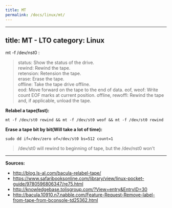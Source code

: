 ```yaml
---
title: MT
permalink: /docs/linux/mt/
---
```

---
title: MT - LTO
category: Linux
---

mt -f /dev/nst0 <command>:
>status: Show the status of the drive.  
>rewind: Rewind the tape.  
>retension: Retension the tape.  
>erase: Erase the tape.  
>offline: Take the tape drive offline.  
>eod: Move forward on the tape to the end of data.
>eof, weof:	Write count EOF marks at current position.
>offline, rewoffl: Rewind the tape and, if applicable, unload the tape.


**Relabel a tape(fast):**
```
mt -f /dev/st0 rewind && mt -f /dev/st0 weof && mt -f /dev/st0 rewind
```

**Erase a tape bit by bit(Will take a lot of time):**
```
sudo dd if=/dev/zero of=/dev/st0 bs=512 count=1
```

>/dev/st0 will rewind to beginning of tape, but the /dev/nst0 won't

***
**Sources:**
* http://blog.ls-al.com/bacula-relabel-tape/
* https://www.safaribooksonline.com/library/view/linux-pocket-guide/9780596806347/re75.html
* http://knowledgebase.tolisgroup.com/?View=entry&EntryID=30
* http://bacula.10910.n7.nabble.com/Feature-Request-Remove-label-from-tape-from-bconsole-td25362.html
